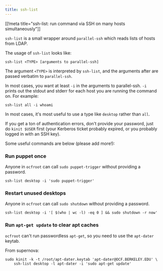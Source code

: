 ```yaml
---
title: ssh-list
---
```


[[!meta title="ssh-list: run command via SSH on many hosts simultaneously"]]

`ssh-list` is a small wrapper around `parallel-ssh` which reads lists of hosts
from LDAP.

The usage of `ssh-list` looks like:

    ssh-list <TYPE> [arguments to parallel-ssh]

The argument `<TYPE>` is interpreted by `ssh-list`, and the arguments after are
passed verbatim to `parallel-ssh`.

In most cases, you want at least `-i` in the arguments to parallel-ssh. `-i`
prints out the stdout and stderr for each host you are running the command on.
For example:

    ssh-list all -i whoami

In most cases, it's most useful to use a type like `desktop` rather than `all`.

If you get a ton of authentication errors, don't provide your password, just do
`kinit $USER` first (your Kerberos ticket probably expired, or you probably
logged in with an SSH key).

Some useful commands are below (please add more!):

### Run puppet once

Anyone in `ocfroot` can call `sudo puppet-trigger` without providing a
password.

    ssh-list desktop -i 'sudo puppet-trigger'

### Restart unused desktops

Anyone in `ocfroot` can call `sudo shutdown` without providing a password.

    ssh-list desktop -i '[ $(who | wc -l) -eq 0 ] && sudo shutdown -r now'

### Run `apt-get update` to clear apt caches

`ocfroot` can't run passwordless `apt-get`, so you need to use the `apt-dater`
keytab.

From supernova:

    sudo kinit -k -t /root/apt-dater.keytab 'apt-dater@OCF.BERKELEY.EDU' \
        ssh-list desktop -l apt-dater -i 'sudo apt-get update'
